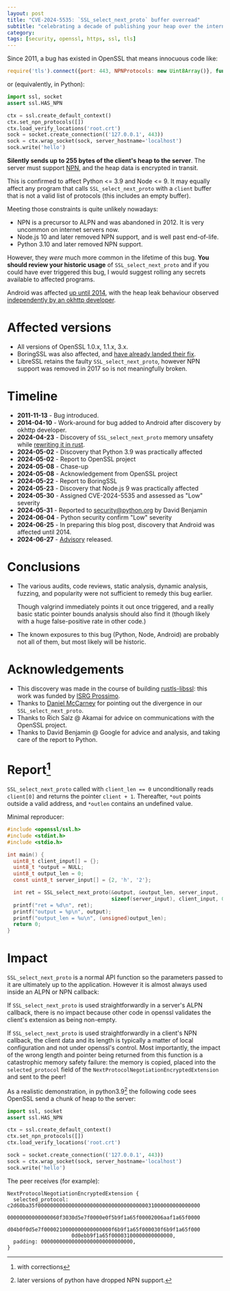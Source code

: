 ```yaml
---
layout: post
title: "CVE-2024-5535: `SSL_select_next_proto` buffer overread"
subtitle: "celebrating a decade of publishing your heap over the internet"
category: 
tags: [security, openssl, https, ssl, tls]
---
```


Since 2011, a bug has existed in OpenSSL that means innocuous code like:

```javascript
require('tls').connect({port: 443, NPNProtocols: new Uint8Array()}, function(c) {})
```

or (equivalently, in Python):

```python
import ssl, socket
assert ssl.HAS_NPN

ctx = ssl.create_default_context()
ctx.set_npn_protocols([])
ctx.load_verify_locations('root.crt')
sock = socket.create_connection(('127.0.0.1', 443))
sock = ctx.wrap_socket(sock, server_hostname='localhost')
sock.write('hello')
```

**Silently sends up to 255 bytes of the client's heap to the server**.  The server
must support [NPN][npn], and the heap data is encrypted in transit.

This is confirmed to affect Python <= 3.9 and Node <= 9.  It may equally
affect any program that calls `SSL_select_next_proto` with a `client`
buffer that is not a valid list of protocols (this includes an empty buffer).

Meeting those constraints is quite unlikely nowadays:

- NPN is a precursor to ALPN and was abandoned in 2012.  It is very uncommon on internet servers now.
- Node.js 10 and later removed NPN support, and is well past end-of-life.
- Python 3.10 and later removed NPN support.

However, they _were_ much more common in the lifetime of this bug.  **You should review your historic usage**
of `SSL_select_next_proto` and if you could have ever triggered this bug, I would suggest rolling any
secrets available to affected programs.

Android was affected [up until 2014][androidfix], with the heap leak behaviour
observed [independently by an okhttp developer][okhttp].

# Affected versions

- All versions of OpenSSL 1.0.x, 1.1.x, 3.x.
- BoringSSL was also affected, and [have already landed their fix][boringssl].
- LibreSSL retains the faulty `SSL_select_next_proto`, however NPN support was removed in 2017
  so is not meaningfully broken.

# Timeline

 *    **2011-11-13** - Bug introduced.
 *    **2014-04-10** - Work-around for bug added to Android after discovery by okhttp developer.
 *    **2024-04-23** - Discovery of `SSL_select_next_proto` memory unsafety while [rewriting it in rust][riir].
 *    **2024-05-02** - Discovery that Python 3.9 was practically affected
 *    **2024-05-02** - Report to OpenSSL project
 *    **2024-05-08** - Chase-up
 *    **2024-05-08** - Acknowledgement from OpenSSL project
 *    **2024-05-22** - Report to BoringSSL
 *    **2024-05-23** - Discovery that Node.js 9 was practically affected
 *    **2024-05-30** - Assigned CVE-2024-5535 and assessed as "Low" severity
 *    **2024-05-31** - Reported to security@python.org by David Benjamin
 *    **2024-06-04** - Python security confirm "Low" severity
 *    **2024-06-25** - In preparing this blog post, discovery that Android was affected until 2014.
 *    **2024-06-27** - [Advisory][advisory] released.

# Conclusions

- The various audits, code reviews, static analysis, dynamic analysis, fuzzing,
  and popularity were not sufficient to remedy this bug earlier.

  Though valgrind immediately points it out once triggered, and a really basic
  static pointer bounds analysis should also find it (though likely with a huge
  false-positive rate in other code.)

- The known exposures to this bug (Python, Node, Android) are probably not all
  of them, but most likely will be historic.

[npn]: https://datatracker.ietf.org/doc/html/draft-agl-tls-nextprotoneg-04
[riir]: https://github.com/rustls/rustls-openssl-compat/tree/main/rustls-libssl
[cpu]: https://github.com/cpu
[prossimo]: https://www.memorysafety.org/
[boringssl]: https://boringssl.googlesource.com/boringssl/+/c1d9ac02514a138129872a036e3f8a1074dcb8bd
[okhttp]: https://github.com/square/okhttp/issues/437#issuecomment-35860090
[androidfix]: https://android.googlesource.com/platform/libcore/+/9c5e545bc78132ee8d27fd77ccaea6d3a6090ac0%5E%21/
[advisory]: https://www.openssl.org/news/secadv/20240627.txt

# Acknowledgements

 * This discovery was made in the course of building [rustls-libssl][riir]: this work
   was funded by [ISRG Prossimo][prossimo].
 * Thanks to [Daniel McCarney][cpu] for pointing out the divergence in our `SSL_select_next_proto`.
 * Thanks to Rich Salz @ Akamai for advice on communications with the OpenSSL project.
 * Thanks to David Benjamin @ Google for advice and analysis, and taking care of the report to Python.

# Report[^1]
[^1]: with corrections

`SSL_select_next_proto` called with `client_len == 0` unconditionally reads
`client[0]` and returns the pointer `client + 1`.  Thereafter, `*out` points
outside a valid address, and `*outlen` contains an undefined value.

Minimal reproducer:

```c
#include <openssl/ssl.h>
#include <stdint.h>
#include <stdio.h>

int main() {
  uint8_t client_input[] = {};
  uint8_t *output = NULL;
  uint8_t output_len = 0;
  const uint8_t server_input[] = {2, 'h', '2'};

  int ret = SSL_select_next_proto(&output, &output_len, server_input,
                                  sizeof(server_input), client_input, 0);
  printf("ret = %d\n", ret);
  printf("output = %p\n", output);
  printf("output_len = %u\n", (unsigned)output_len);
  return 0;
}
```

# Impact

`SSL_select_next_proto` is a normal API function so the parameters passed
to it are ultimately up to the application.  However it is almost always used inside
an ALPN or NPN callback:

If `SSL_select_next_proto` is used straightforwardly in a server's ALPN callback,
there is no impact because other code in openssl validates the client's extension as being
non-empty.

If `SSL_select_next_proto` is used straightforwardly in a client's NPN callback,
the client data and its length is typically a matter of local configuration and
not under openssl's control.  Most importantly, the impact of the wrong length and
pointer being returned from this function is a catastrophic memory safety failure:
the memory is copied, placed into the `selected_protocol` field of the
`NextProtocolNegotiationEncryptedExtension` and sent to the peer!

As a realistic demonstration, in python3.9[^2] the following code sees OpenSSL
send a chunk of heap to the server:

[^2]: later versions of python have dropped NPN support.

```python
import ssl, socket
assert ssl.HAS_NPN

ctx = ssl.create_default_context()
ctx.set_npn_protocols([])
ctx.load_verify_locations('root.crt')

sock = socket.create_connection(('127.0.0.1', 443))
sock = ctx.wrap_socket(sock, server_hostname='localhost')
sock.write('hello')
```

The peer receives (for example):

```
NextProtocolNegotiationEncryptedExtension {
  selected_protocol: c2d60ba35f00000000000000000000000000000000000031000000000000000
                     00000000000000060f3030d5e7f0000e0f5b9f1a65f00002006aaf1a65f0000
                     d04b0f0d5e7f0000210000000000000000f6b9f1a65f000030f6b9f1a65f000
                     0d0ebb9f1a65f00003100000000000000,
  padding: 000000000000000000000000000000,
}
```
